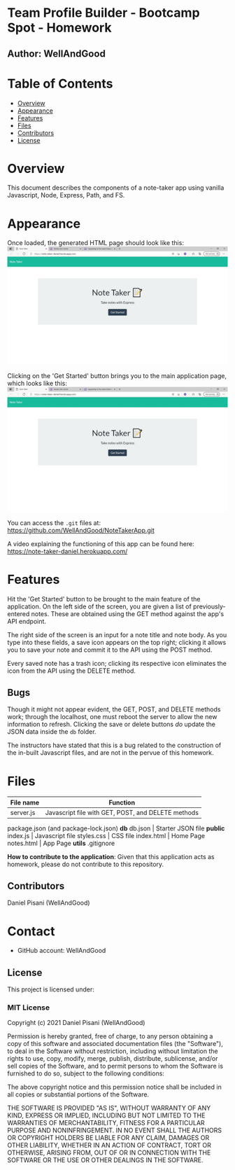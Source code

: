 # Team Profile Builder - Bootcamp Spot - Homework #
## Author: WellAndGood

# Table of Contents
* [Overview](#overview)
* [Appearance](#appearance)
* [Features](#features)
* [Files](#files)
* [Contributors](#contributors)
* [License](#license)

# Overview

This document describes the components of a note-taker app using vanilla Javascript, Node, Express, Path, and FS. 

# Appearance 
Once loaded, the generated HTML page should look like this:  
![Appearance Upon Deployment](Screenshot.jpg)

Clicking on the 'Get Started' button brings you to the main application page, which looks like this:   
![Appearance Upon Getting Started](Screenshot2.jpg)

You can access the `.git` files at:
https://github.com/WellAndGood/NoteTakerApp.git

A video explaining the functioning of this app can be found here:
https://note-taker-daniel.herokuapp.com/ 

# Features

Hit the 'Get Started' button to be brought to the main feature of the application.
On the left side of the screen, you are given a list of previously-entered notes. These are obtained using the GET method against the app's API endpoint.

The right side of the screen is an input for a note title and note body. As you type into these fields, a save icon appears on the top right; clicking it allows you to save your note and commit it to the API using the POST method.

Every saved note has a trash icon; clicking its respective icon eliminates the icon from the API using the DELETE method.

## Bugs

Though it might not appear evident, the GET, POST, and DELETE methods work; through the localhost, one must reboot the server to allow the new information to refresh. Clicking the save or delete buttons *do* update the JSON data inside the `db` folder.

The instructors have stated that this is a bug related to the construction of the in-built Javascript files, and are not in the pervue of this homework.

# Files

File name | Function
------------ | -------------
server.js | Javascript file with GET, POST, and DELETE methods
package.json (and package-lock.json)
**db**
db.json | Starter JSON file 
**public**
index.js | Javascript file
styles.css | CSS file
index.html | Home Page
notes.html | App Page
**utils**
.gitignore


**How to contribute to the application**: Given that this application acts as homework, please do not contribute to this repository.

## Contributors
Daniel Pisani (WellAndGood)

# Contact
* GitHub account: WellAndGood

## License
This project is licensed under:

### MIT License

Copyright (c) 2021 Daniel Pisani (WellAndGood) 

Permission is hereby granted, free of charge, to any person obtaining a copy of this software and associated documentation files (the "Software"), to deal in the Software without restriction, including without limitation the rights to use, copy, modify, merge, publish, distribute, sublicense, and/or sell copies of the Software, and to permit persons to whom the Software is furnished to do so, subject to the following conditions:

The above copyright notice and this permission notice shall be included in all copies or substantial portions of the Software.

THE SOFTWARE IS PROVIDED "AS IS", WITHOUT WARRANTY OF ANY KIND, EXPRESS OR IMPLIED, INCLUDING BUT NOT LIMITED TO THE WARRANTIES OF MERCHANTABILITY, FITNESS FOR A PARTICULAR PURPOSE AND NONINFRINGEMENT. IN NO EVENT SHALL THE AUTHORS OR COPYRIGHT HOLDERS BE LIABLE FOR ANY CLAIM, DAMAGES OR OTHER LIABILITY, WHETHER IN AN ACTION OF CONTRACT, TORT OR OTHERWISE, ARISING FROM, OUT OF OR IN CONNECTION WITH THE SOFTWARE OR THE USE OR OTHER DEALINGS IN THE SOFTWARE.